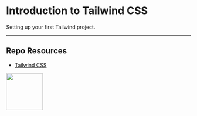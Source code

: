 # Introduction to Tailwind CSS

Setting up your first Tailwind project.

***

## Repo Resources

* [Tailwind CSS](https://tailwindcss.com/)

<a href="https://codeadam.ca">
<img src="https://codeadam.ca/images/code-block.png" width="100">
</a>
